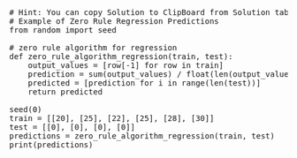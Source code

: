 <pre class="file" data-target="clipboard">
# Hint: You can copy Solution to ClipBoard from Solution tab in Step 4
# Example of Zero Rule Regression Predictions
from random import seed

# zero rule algorithm for regression
def zero_rule_algorithm_regression(train, test):
    output_values = [row[-1] for row in train]
    prediction = sum(output_values) / float(len(output_values))
    predicted = [prediction for i in range(len(test))]
    return predicted

seed(0)
train = [[20], [25], [22], [25], [28], [30]]
test = [[0], [0], [0], [0]]
predictions = zero_rule_algorithm_regression(train, test)
print(predictions)
</pre>

